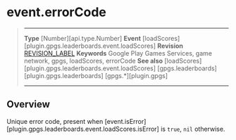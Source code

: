 # event.errorCode

> --------------------- ------------------------------------------------------------------------------------------
> __Type__              [Number][api.type.Number]
> __Event__             [loadScores][plugin.gpgs.leaderboards.event.loadScores]
> __Revision__          [REVISION_LABEL](REVISION_URL)
> __Keywords__          Google Play Games Services, game network, gpgs, loadScores, errorCode
> __See also__          [loadScores][plugin.gpgs.leaderboards.event.loadScores]
>						[gpgs.leaderboards][plugin.gpgs.leaderboards]
>                       [gpgs.*][plugin.gpgs]
> --------------------- ------------------------------------------------------------------------------------------

## Overview

Unique error code, present when [event.isError][plugin.gpgs.leaderboards.event.loadScores.isError] is `true`, `nil` otherwise.